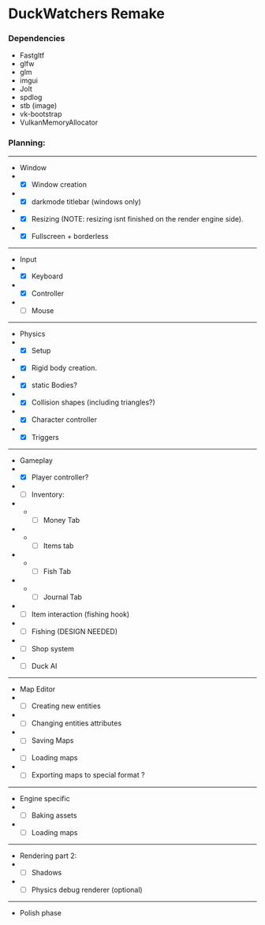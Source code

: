 # DuckWatchers Remake


### Dependencies
- Fastgltf
- glfw
- glm
- imgui
- Jolt
- spdlog
- stb (image)
- vk-bootstrap
- VulkanMemoryAllocator


### Planning:

----

- Window
- - [x] Window creation
- - [x] darkmode titlebar (windows only)
- - [x] Resizing (NOTE: resizing isnt finished on the render engine side).
- - [x] Fullscreen + borderless
----
- Input
- - [x] Keyboard
- - [x] Controller
- - [ ] Mouse
----
- Physics
- - [x] Setup
- - [x] Rigid body creation.
- - [x] static Bodies?
- - [x] Collision shapes (including triangles?)
- - [x] Character controller
- - [x] Triggers
----
- Gameplay
- - [x] Player controller?
- - [ ] Inventory:
- - - [ ] Money Tab
- - - [ ] Items tab
- - - [ ] Fish Tab
- - - [ ] Journal Tab 
- - [ ] Item interaction (fishing hook)
- - [ ] Fishing (DESIGN NEEDED)
- - [ ] Shop system
- - [ ] Duck AI
----
- Map Editor
- - [ ] Creating new entities
- - [ ] Changing entities attributes
- - [ ] Saving Maps
- - [ ] Loading maps
- - [ ] Exporting maps to special format ?
---
- Engine specific
- - [ ] Baking assets
- - [ ] Loading maps
---
- Rendering part 2:
- - [ ] Shadows
- - [ ] Physics debug renderer (optional)
---
- Polish phase